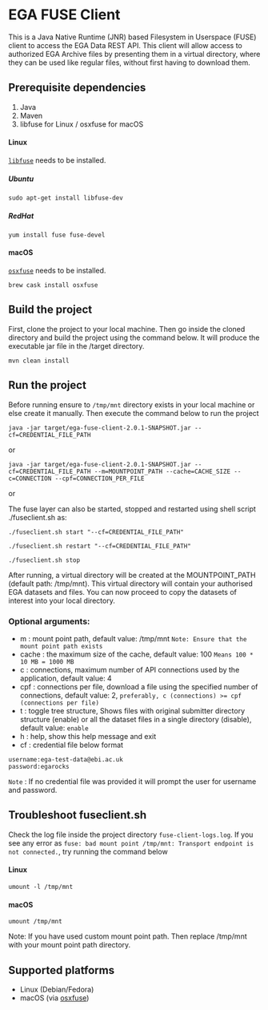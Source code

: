 # EGA FUSE Client
This is a Java Native Runtime (JNR) based Filesystem in Userspace (FUSE) client to access the EGA Data REST API. This client will allow access 
to authorized EGA Archive files by presenting them in a virtual directory, where they can be used like regular files, 
without first having to download them.

## Prerequisite dependencies
1. Java
2. Maven
3. libfuse for Linux / osxfuse for macOS

#### Linux

[`libfuse`](https://github.com/libfuse/libfuse) needs to be installed.

##### Ubuntu
```
sudo apt-get install libfuse-dev
``` 

##### RedHat
```
yum install fuse fuse-devel
``` 

#### macOS

[`osxfuse`](https://osxfuse.github.io) needs to be installed.

```
brew cask install osxfuse
```


## Build the project
First, clone the project to your local machine. Then go inside the cloned directory and build the project using the command below. It will produce the executable jar file in the /target directory.
```
mvn clean install
```

## Run the project

Before running ensure to `/tmp/mnt` directory exists in your local machine or else create it manually. Then execute the command below to run the project

```
java -jar target/ega-fuse-client-2.0.1-SNAPSHOT.jar --cf=CREDENTIAL_FILE_PATH
```
or
```
java -jar target/ega-fuse-client-2.0.1-SNAPSHOT.jar --cf=CREDENTIAL_FILE_PATH --m=MOUNTPOINT_PATH --cache=CACHE_SIZE --c=CONNECTION --cpf=CONNECTION_PER_FILE
```
or

The fuse layer can also be started, stopped and restarted using shell script ./fuseclient.sh as:

```
./fuseclient.sh start "--cf=CREDENTIAL_FILE_PATH"
```
 
```
./fuseclient.sh restart "--cf=CREDENTIAL_FILE_PATH"
```

``` 
./fuseclient.sh stop
```

After running, a virtual directory will be created at the MOUNTPOINT_PATH (default path: /tmp/mnt). This virtual directory will contain your authorised EGA datasets and files.  You can now proceed to copy the datasets of interest into your local directory.

### Optional arguments:
* m : mount point path, default value: /tmp/mnt `Note: Ensure that the mount point path exists`
* cache : the maximum size of the cache, default value: 100 `Means 100 * 10 MB = 1000 MB`
* c : connections, maximum number of API connections used by the application, default value: 4
* cpf : connections per file, download a file using the specified number of connections, default value: 2, `preferably, c (connections) >= cpf (connections per file)`
* t : toggle tree structure, Shows files with original submitter directory structure (enable) or all the dataset files in a single directory (disable), default value: `enable`
* h : help, show this help message and exit
* cf : credential file below format
```
username:ega-test-data@ebi.ac.uk
password:egarocks
```

`Note` : If no credential file was provided it will prompt the user for username and password.

## Troubleshoot fuseclient.sh
Check the log file inside the project directory `fuse-client-logs.log`. If you see any error as `fuse: bad mount point /tmp/mnt: Transport endpoint is not connected.`, try running the command below

#### Linux
```
umount -l /tmp/mnt
```

#### macOS
```
umount /tmp/mnt
```

Note: If you have used custom mount point path. Then replace /tmp/mnt with your mount point path directory.

## Supported platforms
* Linux (Debian/Fedora)                                                         
* macOS (via [osxfuse](https://osxfuse.github.io/))
